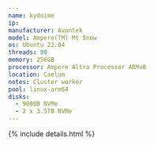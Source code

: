 ```yaml
---
name: kydoime
ip:
manufacturer: Avantek
model: Ampere(TM) Mt Snow
os: Ubuntu 22.04
threads: 80
memory: 256GB
processor: Ampere Altra Processor ARMv8
location: Caelum
notes: Cluster worker
pool: linux-arm64
disks:
  - 900GB NVMe
  - 2 x 3.5TB NVMe
---
```

{% include details.html %} 

